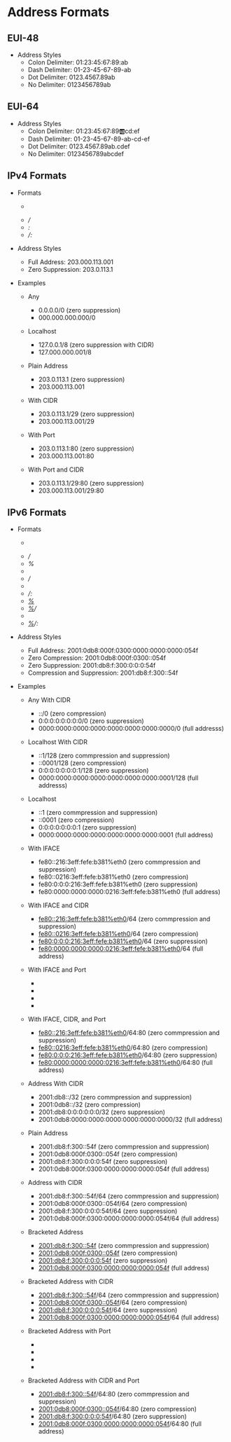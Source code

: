 
Address Formats
===============

EUI-48
------

  * Address Styles
    - Colon Delimiter:  01:23:45:67:89:ab
    - Dash Delimiter:   01-23-45-67-89-ab
    - Dot Delimiter:    0123.4567.89ab
    - No Delimiter:     0123456789ab


EUI-64
------

  * Address Styles
    - Colon Delimiter:  01:23:45:67:89:ab:cd:ef
    - Dash Delimiter:   01-23-45-67-89-ab-cd-ef
    - Dot Delimiter:    0123.4567.89ab.cdef
    - No Delimiter:     0123456789abcdef


IPv4 Formats
------------

  * Formats
    - <address>
    - <address>/<cidr>
    - <address>:<port>
    - <address>/<cidr>:<port>

  * Address Styles
    - Full Address:                203.000.113.001
    - Zero Suppression:            203.0.113.1

  * Examples

    * Any
      - 0.0.0.0/0             (zero suppression)
      - 000.000.000.000/0

    * Localhost
      - 127.0.0.1/8           (zero suppression with CIDR)
      - 127.000.000.001/8

    * Plain Address
      - 203.0.113.1           (zero suppression)
      - 203.000.113.001

    * With CIDR
      - 203.0.113.1/29        (zero suppression)
      - 203.000.113.001/29

    * With Port
      - 203.0.113.1:80        (zero suppression)
      - 203.000.113.001:80

    * With Port and CIDR
      - 203.0.113.1/29:80     (zero suppression)
      - 203.000.113.001/29:80


IPv6 Formats
------------

  * Formats
    - <address>
    - <address>/<cidr>
    - <address>%<iface>
    - [<address>]
    - [<address>]/<cidr>
    - [<address>]:<port>
    - [<address>]/<cidr>:<port>
    - [<address>%<iface>]
    - [<address>%<iface>]/<cidr>
    - [<address>%<iface>]:<port>
    - [<address>%<iface>]/<cidr>:<port>

  * Address Styles
    - Full Address:                2001:0db8:000f:0300:0000:0000:0000:054f
    - Zero Compression:            2001:0db8:000f:0300::054f
    - Zero Suppression:            2001:db8:f:300:0:0:0:54f
    - Compression and Suppression: 2001:db8:f:300::54f

  * Examples

     * Any With CIDR
       - ::/0                                                  (zero compression)
       - 0:0:0:0:0:0:0:0/0                                     (zero suppression)
       - 0000:0000:0000:0000:0000:0000:0000:0000/0             (full addresss)

     * Localhost With CIDR
       - ::1/128                                               (zero commpression and suppression)
       - ::0001/128                                            (zero compression)
       - 0:0:0:0:0:0:0:1/128                                   (zero suppression)
       - 0000:0000:0000:0000:0000:0000:0000:0001/128           (full addresss)

     * Localhost
       - ::1                                                   (zero commpression and suppression)
       - ::0001                                                (zero compression)
       - 0:0:0:0:0:0:0:1                                       (zero suppression)
       - 0000:0000:0000:0000:0000:0000:0000:0001               (full address)

     * With IFACE
       - fe80::216:3eff:fefe:b381%eth0                         (zero commpression and suppression)
       - fe80::0216:3eff:fefe:b381%eth0                        (zero compression)
       - fe80:0:0:0:216:3eff:fefe:b381%eth0                    (zero suppression)
       - fe80:0000:0000:0000:0216:3eff:fefe:b381%eth0          (full address)

     * With IFACE and CIDR
       - [fe80::216:3eff:fefe:b381%eth0]/64                    (zero commpression and suppression)
       - [fe80::0216:3eff:fefe:b381%eth0]/64                   (zero compression)
       - [fe80:0:0:0:216:3eff:fefe:b381%eth0]/64               (zero suppression)
       - [fe80:0000:0000:0000:0216:3eff:fefe:b381%eth0]/64     (full address)

     * With IFACE and Port
       - [fe80::216:3eff:fefe:b381%eth0]:80                    (zero commpression and suppression)
       - [fe80::0216:3eff:fefe:b381%eth0]:80                   (zero compression)
       - [fe80:0:0:0:216:3eff:fefe:b381%eth0]:80               (zero suppression)
       - [fe80:0000:0000:0000:0216:3eff:fefe:b381%eth0]:80     (full address)

     * With IFACE, CIDR, and Port
       - [fe80::216:3eff:fefe:b381%eth0]/64:80                 (zero commpression and suppression)
       - [fe80::0216:3eff:fefe:b381%eth0]/64:80                (zero compression)
       - [fe80:0:0:0:216:3eff:fefe:b381%eth0]/64:80            (zero suppression)
       - [fe80:0000:0000:0000:0216:3eff:fefe:b381%eth0]/64:80  (full address)

     * Address With CIDR
       - 2001:db8::/32                                         (zero commpression and suppression)
       - 2001:0db8::/32                                        (zero compression)
       - 2001:db8:0:0:0:0:0:0/32                               (zero suppression)
       - 2001:0db8:0000:0000:0000:0000:0000:0000/32            (full address)

     * Plain Address
       - 2001:db8:f:300::54f                                   (zero commpression and suppression)
       - 2001:0db8:000f:0300::054f                             (zero compression)
       - 2001:db8:f:300:0:0:0:54f                              (zero suppression)
       - 2001:0db8:000f:0300:0000:0000:0000:054f               (full address)

     * Address with CIDR
       - 2001:db8:f:300::54f/64                                (zero commpression and suppression)
       - 2001:0db8:000f:0300::054f/64                          (zero compression)
       - 2001:db8:f:300:0:0:0:54f/64                           (zero suppression)
       - 2001:0db8:000f:0300:0000:0000:0000:054f/64            (full address)

     * Bracketed Address
       - [2001:db8:f:300::54f]                                 (zero commpression and suppression)
       - [2001:0db8:000f:0300::054f]                           (zero compression)
       - [2001:db8:f:300:0:0:0:54f]                            (zero suppression)
       - [2001:0db8:000f:0300:0000:0000:0000:054f]             (full address)

     * Bracketed Address with CIDR
       - [2001:db8:f:300::54f]/64                              (zero commpression and suppression)
       - [2001:0db8:000f:0300::054f]/64                        (zero compression)
       - [2001:db8:f:300:0:0:0:54f]/64                         (zero suppression)
       - [2001:0db8:000f:0300:0000:0000:0000:054f]/64          (full address)

     * Bracketed Address with Port
       - [2001:db8:f:300::54f]:80                              (zero commpression and suppression)
       - [2001:0db8:000f:0300::054f]:80                        (zero compression)
       - [2001:db8:f:300:0:0:0:54f]:80                         (zero suppression)
       - [2001:0db8:000f:0300:0000:0000:0000:054f]:80          (full address)

     * Bracketed Address with CIDR and Port
       - [2001:db8:f:300::54f]/64:80                           (zero commpression and suppression)
       - [2001:0db8:000f:0300::054f]/64:80                     (zero compression)
       - [2001:db8:f:300:0:0:0:54f]/64:80                      (zero suppression)
       - [2001:0db8:000f:0300:0000:0000:0000:054f]/64:80       (full address)


